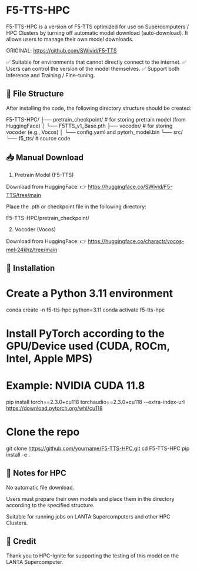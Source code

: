 F5-TTS-HPC
================

F5-TTS-HPC is a version of F5-TTS optimized for use on Supercomputers / HPC Clusters by turning off automatic model download (auto-download).
It allows users to manage their own model downloads.

ORIGINAL: https://github.com/SWivid/F5-TTS

✅ Suitable for environments that cannot directly connect to the internet.
✅ Users can control the version of the model themselves.
✅ Support both Inference and Training / Fine-tuning.

📂 File Structure
-----------------

After installing the code, the following directory structure should be created:

F5-TTS-HPC/
├── pretrain_checkpoint/    # for storing pretrain model (from HuggingFace)
│   └── F5TTS_v1_Base.pth
├── vocoder/                # for storing vocoder (e.g., Vocos)
│   └── config.yaml and pytorh_model.bin
└── src/
    └── f5_tts/             # source code

📥 Manual Download
-------------------

1. Pretrain Model (F5-TTS)

Download from HuggingFace:
👉 https://huggingface.co/SWivid/F5-TTS/tree/main

Place the .pth or checkpoint file in the following directory:

F5-TTS-HPC/pretrain_checkpoint/

2. Vocoder (Vocos)

Download from HuggingFace:
👉 https://huggingface.co/charactr/vocos-mel-24khz/tree/main

🚀 Installation
---------------

# Create a Python 3.11 environment
conda create -n f5-tts-hpc python=3.11
conda activate f5-tts-hpc

# Install PyTorch according to the GPU/Device used (CUDA, ROCm, Intel, Apple MPS)
# Example: NVIDIA CUDA 11.8
pip install torch==2.3.0+cu118 torchaudio==2.3.0+cu118 --extra-index-url https://download.pytorch.org/whl/cu118

# Clone the repo
git clone https://github.com/yourname/F5-TTS-HPC.git
cd F5-TTS-HPC
pip install -e .

📌 Notes for HPC
------------------

No automatic file download.

Users must prepare their own models and place them in the directory according to the specified structure.

Suitable for running jobs on LANTA Supercomputers and other HPC Clusters.

🙏 Credit
---------

Thank you to HPC-Ignite for supporting the testing of this model on the LANTA Supercomputer.
